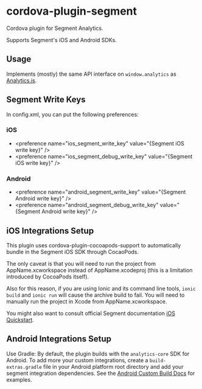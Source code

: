 # cordova-plugin-segment

Cordova plugin for Segment Analytics.

Supports Segment's iOS and Android SDKs.

## Usage
Implements (mostly) the same API interface on `window.analytics` as [Analytics.js][].

## Segment Write Keys
In config.xml, you can put the following preferences:
### iOS
* \<preference name="ios_segment_write_key" value="{Segment iOS write key}" />
* \<preference name="ios_segment_debug_write_key" value="{Segment iOS write key}" />
### Android
* \<preference name="android_segment_write_key" value="{Segment Android write key}" />
* \<preference name="android_segment_debug_write_key" value="{Segment Android write key}" />

## iOS Integrations Setup
This plugin uses cordova-plugin-cocoapods-support to automatically bundle in the Segment iOS SDK through CocaoPods.

The only caveat is that you will need to run the project from AppName.xcworkspace instead of AppName.xcodeproj (this is a limitation introduced by CocoaPods itself).

Also for this reason, if you are using Ionic and its command line tools, `ionic build` and `ionic run` will cause the archive build to fail. You will need to manually run the project in Xcode from AppName.xcworkspace.

You might also want to consult official Segment documentation [iOS Quickstart][].

## Android Integrations Setup
Use Gradle:
By default, the plugin builds with the `analytics-core` SDK for Android.
To add more your custom integrations, create a `build-extras.gradle` file in your Android platform root directory and add your segment integration dependencies. See the [Android Custom Build Docs][] for examples.

[Analytics.js]: https://segment.io/docs/libraries/analytics.js
[iOS Quickstart]: https://segment.com/docs/libraries/ios/quickstart/
[Android Custom Build Docs]: https://segment.com/docs/libraries/android/#custom-builds